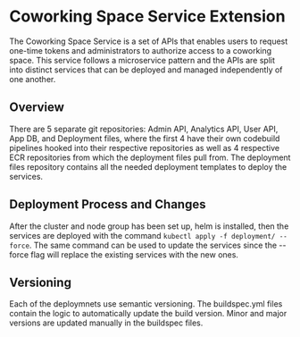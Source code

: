 # Coworking Space Service Extension

The Coworking Space Service is a set of APIs that enables users to request one-time tokens and administrators to authorize access to a coworking space. This service follows a microservice pattern and the APIs are split into distinct services that can be deployed and managed independently of one another.

## Overview

There are 5 separate git repositories: Admin API, Analytics API, User API, App DB, and Deployment files, where the first 4 have their own codebuild pipelines hooked into their respective repositories as well as 4 respective ECR repositories from which the deployment files pull from. The deployment files repository contains all the needed deployment templates to deploy the services.

## Deployment Process and Changes

After the cluster and node group has been set up, helm is installed, then the services are deployed with the command `kubectl apply -f deployment/ --force`. The same command can be used to update the services since the --force flag will replace the existing services with the new ones.

## Versioning

Each of the deploymnets use semantic versioning. The buildspec.yml files contain the logic to automatically update the build version. Minor and major versions are updated manually in the buildspec files.

